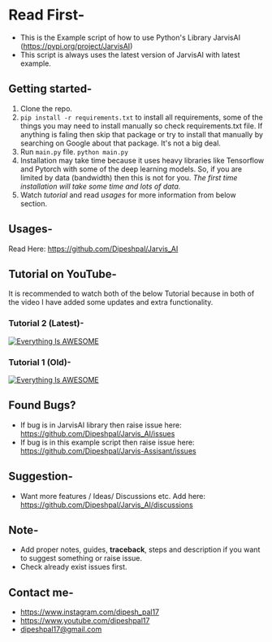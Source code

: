 # Read First-

- This is the Example script of how to use Python's Library JarvisAI (https://pypi.org/project/JarvisAI)
- This script is always uses the latest version of JarvisAI with latest example.

## Getting started-
1. Clone the repo.
2. `pip install -r requirements.txt` to install all requirements, some of the things you may need to install manually so check requirements.txt file.
If anything is faling then skip that package or try to install that manually by searching on Google about that package. It's not a big deal.
3. Run `main.py` file. `python main.py`
4. Installation may take time because it uses heavy libraries like Tensorflow and Pytorch with some of the deep learning models. So, if you are limited by data (bandwidth) then this is not for you. *The first time installation will take some time and lots of data.*
5. Watch *tutorial* and read *usages* for more information from below section.

## Usages-
Read Here: https://github.com/Dipeshpal/Jarvis_AI

## Tutorial on YouTube-

It is recommended to watch both of the below Tutorial because in both of the video I have added some updates and extra functionality.

### Tutorial 2 (Latest)-

[![Everything Is AWESOME](https://yt-embed.herokuapp.com/embed?v=C-sKlSULLrI)](https://www.youtube.com/embed/C-sKlSULLrI "Tutorial 2")



### Tutorial 1 (Old)-

[![Everything Is AWESOME](https://yt-embed.herokuapp.com/embed?v=LliTjuxDw_o)](https://www.youtube.com/embed/LliTjuxDw_o "Tutorial 2")

## Found Bugs?
* If bug is in JarvisAI library then raise issue here: https://github.com/Dipeshpal/Jarvis_AI/issues
* If bug is in this example script then raise issue here: https://github.com/Dipeshpal/Jarvis-Assisant/issues

## Suggestion-
* Want more features / Ideas/ Discussions etc.
Add here: https://github.com/Dipeshpal/Jarvis_AI/discussions

## Note-
* Add proper notes, guides, **traceback**, steps and description if you want to suggest something or raise issue.
* Check already exist issues first.

## Contact me-
* https://www.instagram.com/dipesh_pal17
* https://www.youtube.com/dipeshpal17
* dipeshpal17@gmail.com
